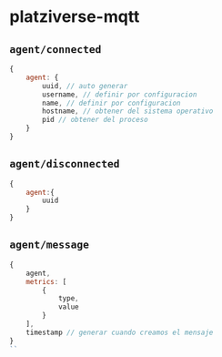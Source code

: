 # platziverse-mqtt

## `agent/connected`

``` js
{
    agent: {
        uuid, // auto generar
        username, // definir por configuracion
        name, // definir por configuracion
        hostname, // obtener del sistema operativo
        pid // obtener del proceso
    }
}
```

## `agent/disconnected`

``` js
{
    agent:{
        uuid
    }
}
```

## `agent/message`

``` js
{
    agent,
    metrics: [
        {
            type,
            value
        }
    ],
    timestamp // generar cuando creamos el mensaje
}
``